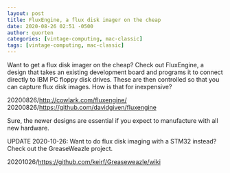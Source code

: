 ```yaml
---
layout: post
title: FluxEngine, a flux disk imager on the cheap
date: 2020-08-26 02:51 -0500
author: quorten
categories: [vintage-computing, mac-classic]
tags: [vintage-computing, mac-classic]
---
```


Want to get a flux disk imager on the cheap?  Check out FluxEngine, a
design that takes an existing development board and programs it to
connect directly to IBM PC floppy disk drives.  These are then
controlled so that you can capture flux disk images.  How is that for
inexpensive?

20200826/http://cowlark.com/fluxengine/  
20200826/https://github.com/davidgiven/fluxengine

Sure, the newer designs are essential if you expect to manufacture
with all new hardware.

UPDATE 2020-10-26: Want to do flux disk imaging with a STM32 instead?
Check out the GreaseWeazle project.

20201026/https://github.com/keirf/Greaseweazle/wiki

